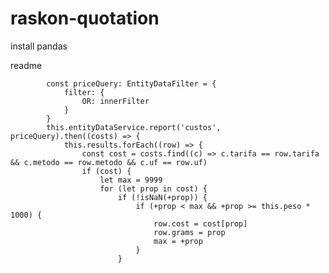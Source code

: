 # raskon-quotation

install pandas



readme

            const priceQuery: EntityDataFilter = {
                filter: {
                    OR: innerFilter
                }
            }
            this.entityDataService.report('custos', priceQuery).then((costs) => {
                this.results.forEach((row) => {
                    const cost = costs.find((c) => c.tarifa == row.tarifa && c.metodo == row.metodo && c.uf == row.uf)
                    if (cost) {
                        let max = 9999
                        for (let prop in cost) {
                            if (!isNaN(+prop)) {
                                if (+prop < max && +prop >= this.peso * 1000) {
                                    row.cost = cost[prop]
                                    row.grams = prop
                                    max = +prop
                                }
                            }